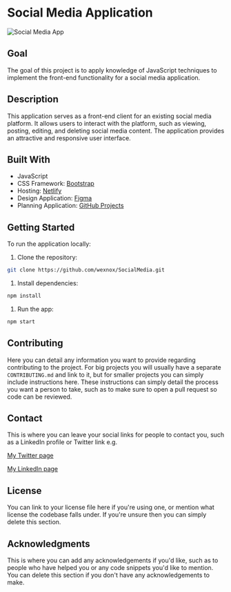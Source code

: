 
# Social Media Application

![Social Media App](https://user-images.githubusercontent.com/52622303/164316813-4b12d99f-aeb7-4069-85cf-e72b3a50ac99.png)

## Goal

The goal of this project is to apply knowledge of JavaScript techniques to implement the front-end functionality for a social media application.

## Description

This application serves as a front-end client for an existing social media platform. It allows users to interact with the platform, such as viewing, posting, editing, and deleting social media content. The application provides an attractive and responsive user interface.

## Built With
- JavaScript
- CSS Framework: [Bootstrap](https://tailwindcss.com/)
- Hosting: [Netlify](https://www.netlify.com/)
- Design Application: [Figma](https://www.figma.com/)
- Planning Application: [GitHub Projects](https://github.com/features/project-management/)

## Getting Started

To run the application locally:

1. Clone the repository:

```bash
git clone https://github.com/wexnox/SocialMedia.git
```

1. Install dependencies:

```bash
npm install
```

1. Run the app:

```bash
npm start
```

## Contributing

Here you can detail any information you want to provide regarding contributing to the project. For big projects you will usually have a separate `CONTRIBUTING.md` and link to it, but for smaller projects you can simply include instructions here. These instructions can simply detail the process you want a person to take, such as to make sure to open a pull request so code can be reviewed.

## Contact

This is where you can leave your social links for people to contact you, such as a LinkedIn profile or Twitter link e.g.

[My Twitter page](www.twitter.com)

[My LinkedIn page](www.linkedin.com)

## License

You can link to your license file here if you're using one, or mention what license the codebase falls under. If you're unsure then you can simply delete this section.

## Acknowledgments

This is where you can add any acknowledgements if you'd like, such as to people who have helped you or any code snippets you'd like to mention. You can delete this section if you don't have any acknowledgements to make.